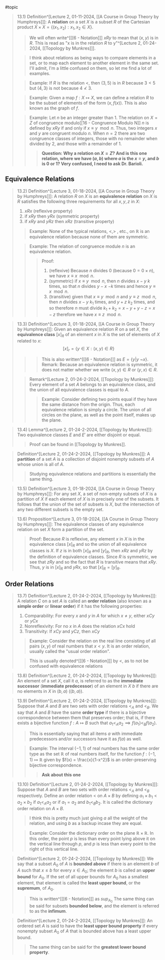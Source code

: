 #topic 
>13.1) Definition^[Lecture 2, 01-11-2024, [[A Course in Group Theory by Humphreys]]]: A **relation** on a set $X$ is a subset $R$ of the Cartesian product $X \times X = \{ (x_1, x_2): x_1, x_2 \in X\}$.
>>We will often write^[[[6 - Notation]]] $xRy$ to mean that $(x,y)$ is in $R$. This is read as "x is in the relation $R$ to y"^[Lecture 2, 01-24-2024, [[Topology by Munkres]]]. 
>
>>I think about relations as being ways to compare elements in a set, or to map each element to another element in the same set. I'll admit, I'm a little confused on them, so let me find a lot of examples. 
>
>>Example: If $R$ is the relation $<$, then $(3,5)$ is in $R$ because $3<5$ but $(4,3)$ is not because $4 \not < 3$. 
>
>>Example: Given a map $f: X \mapsto X$, we can define a relation $R$ to be the subset of elements of the form $(x,f(x))$. This is also known as the graph of $f$. 
>
>>Example: Let $n$ be an integer greater than 1. The relation on $X = Z$ of congruence modulo[[16 - Congruence Modulo N]] $n$ is defined by $xRy$ if and only if $x \equiv y \mod n$. Thus, two integers $x$ and $y$ are congruent modulo $n$. When $n=2$ there are two congruence classes of integers, those with no remainder when divided by 2, and those with a remainder of 1. 
>>>**Question: Why a relation on $X = Z$? And is this one relation, where we have $(a,b)$ where $a$ is the $x \equiv y$, and $b$ is 0 or 1? Very confused, I need to ask Dr. Barioli.**

## Equivalence Relations

>13.2) Definition^[Lecture 3, 01-18-2024, [[A Course in Group Theory by Humphreys]]]: A relation $R$ on $X$ is an **equivalence relation** on $X$ is $R$ satisfies the following three requirements for all $x,y,z$ in $X$:
>1. $xRx$ (reflexive property)
>2. if $xRy$ then $yRx$ (symmetric property)
>3. if $xRy$ and $yRz$ then $xRz$ (transitive property)
>>Example: None of the typical relations, $<,>$ , etc., on $\mathbb{R}$ is an equivalence relation because none of them are symmetric.
>
>>Example: The relation of congruence module $n$ is an equivalence relation. 
>>>Proof: 
>>>1. (reflexive) Because $n$ divides 0 (because $0= 0 \times n$), we have $x \equiv x \mod n$. 
>>>2. (symmetric) if $x \equiv y \mod n$, then $n$ divides $x-y$ $k$ times, so that $n$ divides $y-x$ $-k$ times and hence $y \equiv x \mod n$.
>>>3. (transitive) given that $x \equiv y \mod n$ and $y \equiv z \mod n$, then $n$ divides $x-y$ $k_1$ times, and $y+z$ $k_2$ times, and so therefore $n$ must divide $k_1 + k_2 = x - y + y - z = x - z$ therefore we have $x \equiv z \mod n$.

>13.3) Definition^[Lecture 3, 01-18-2024, [[A Course in Group Theory by Humphreys]]]: Given an equivalence relation $R$ on a set $X$, the **equivalence class** $[x]_R$ of an element $x$ in $X$ is the set of elements of $X$ related to $x$: $$[x]_r = \{y \in X: (x,y) \in R\}$$
>>>This is also written^[[[6 - Notation]]] as $E = \{y|y$ ~$x\}$. 
>>Remark: Because an equivalence relation is symmetric, it does not matter whether we write $(x,y) \in R$ or $(y,x) \in R$. 
>
>>Remark^[Lecture 2, 01-24-2-2024, [[Topology by Munkres]]]: Every element of a set $A$ belongs to an equivalence class, and the union of all equivalence classes is equal to $A$.
>>>Example: Consider defining two points equal if they have the same distance from the origin. Thus, each equivalence relation is simply a circle. The union of all circles on the plane, as well as the point itself, makes up the plane. 

>13.4) Lemma^[Lecture 2, 01-24-2-2024, [[Topology by Munkres]]]: Two equivalence classes $E$ and $E'$ are either disjoint or equal.
>>Proof can be found in [[Topology by Munkres]].

>Definition^[Lecture 2, 01-24-2-2024, [[Topology by Munkres]]]: A **partition** of a set $A$ is a collection of disjoint nonempty subsets of $A$ whose union is all of $A$.
>>Studying equivalence relations and partitions is essentially the same thing. 

>13.5) Definition^[Lecture 3, 01-18-2024, [[A Course in Group Theory by Humphreys]]]: For any set $X$, a set of non-empty subsets of $X$ is a partition of $X$ if each element of $X$ is in precisely one of the subsets. It follows that the union of the set of subsets is $X$, but the intersection of any two different subsets is the empty set.

>13.6) Proposition^[Lecture 3, 01-18-2024, [[A Course in Group Theory by Humphreys]]]: The equivalence classes of any equivalence relation on  set $X$ form a partition of the set.
>>Proof: Because $R$ is reflexive, any element $x$ in $X$ is in the equivalence class $[x]_R$ and so the union of all equivalence classes is $X$. If $z$ is in both $[x]_R$ and $[y]_R$, then $xRz$ and $yRz$ by the definition of equivalence classes. Since $R$ is symmetric, we see that $zRy$ and so the fact that $R$ is transitive means that $xRy$. Thus, $y$ is in $[x]_R$ and $yRx$, so that $[x]_R = [y]_R$. 

## Order Relations

>13.7) Definition^[Lecture 2, 01-24-2-2024, [[Topology by Munkres]]]: A relation $C$ on a set $A$ is called an **order relation** (also known as a **simple order** or **linear order**) if it has the following properties:
>1. Comparability: For every $x$ and $y$ in $A$ for which $x \neq y$, either $xCy$ or $yCx$
>2. Nonreflexivity: For no $x$ in $A$ does the relation $xCx$ hold
>3. Transitivity: If $xCy$ and $yCz$, then $xCy$
>>Example: Consider the relation on the real line consisting of all pairs $(x,y)$ of real numbers that $x < y$. It is an order relation, usually called the "usual order relation".
>
>>This is usually denoted^[[[6 - Notation]]] by $<$, as to not be confused with equivalence relations

>13.8) Definition^[Lecture 2, 01-24-2-2024, [[Topology by Munkres]]]: An element of a set $X$, call it $a$, is referred to as the **immediate successor** (**immediate predecessor**) of an element in $X$ $b$ if there are no elements in $X$ in $(b,a)$ ($(b,a)$).

>13.9) Definition^[Lecture 2, 01-24-2-2024, [[Topology by Munkres]]]: Suppose that $A$ and $B$ are two sets with order relations $<_A$ and $<_B$. We say that $A$ and $B$ have the same **order type** if there is a bijective correspondence between them that preserves order; that is, if there exists a bijective function $f: A \mapsto B$ such that $a_1 <_A a_2 \implies f(a_1) <_B f(a_2)$. 
>>This is essentially saying that all items $a$ with immediate predecessors and/or successors have it as $f(a)$ as well.
>
>>Example: The interval $(-1,1)$ of real numbers has the same order type as the set $\mathbb{R}$ of real numbers itself, for the function $f: (-1,1) \mapsto \mathbb{R}$ given by $f(x) = \frac{x}{1-x^2}$ is an order-preserving bijective correspondence.
>>>**Ask about this one**

>13.10) Definition^[Lecture 2, 01-24-2-2024, [[Topology by Munkres]]]: Suppose that $A$ and $B$ are two sets with order relations $<_A$ and $<_B$ respectively. Define an order relation $<$ on $A \times B$ by defining $a_1 \times b_1 < a_2 \times b_2$ if $a_1 <_A a_2$ or if $a_1 = a_2$ and $b_1 <_B b_2$. It is called the dictionary order relation on $A \times B$. 
>>I think this is pretty much just giving $a$ all the weight of the relation, and using $b$ as a backup incase they are equal. 
>
>>Example: Consider the dictionary order on the plane $\mathbb{R} \times \mathbb{R}$. In this order, the point $p$ is less than every point lying above it on the vertical line through $p$, and $p$ is less than every point to the right of this vertical line. 

>Definition^[Lecture 2, 01-24-2-2024, [[Topology by Munkres]]]: We say that a subset $A_0$ of $A$ is **bounded above** if there is an element $b$ of $A$ such that $x \leq b$ for every $x \in A_0$; the element $b$ is called an **upper bound** for $A_0$. If the set of all upper bounds for $A_0$ has a smallest element, that element is called the **least upper bound**, or the **supremum**, of $A_0$.
>>This is written^[[[6 - Notation]]] as $sup_{A_0}$ 
>>The same thing can be said for subsets **bounded below**, and the element is referred to as the **infimum**.

>Definition^[Lecture 2, 01-24-2-2024, [[Topology by Munkres]]]: An ordered set $A$ is said to have the **least upper bound property** if every nonempty subset $A_0$ of $A$ that is bounded above has a least upper bound.
>>The same thing can be said for the **greatest lower bound property**.